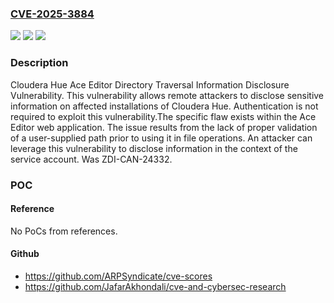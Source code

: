 ### [CVE-2025-3884](https://cve.mitre.org/cgi-bin/cvename.cgi?name=CVE-2025-3884)
![](https://img.shields.io/static/v1?label=Product&message=Hue&color=blue)
![](https://img.shields.io/static/v1?label=Version&message=%3D%204.11.0%20&color=brighgreen)
![](https://img.shields.io/static/v1?label=Vulnerability&message=CWE-22%3A%20Improper%20Limitation%20of%20a%20Pathname%20to%20a%20Restricted%20Directory%20('Path%20Traversal')&color=brighgreen)

### Description

Cloudera Hue Ace Editor Directory Traversal Information Disclosure Vulnerability. This vulnerability allows remote attackers to disclose sensitive information on affected installations of Cloudera Hue. Authentication is not required to exploit this vulnerability.The specific flaw exists within the Ace Editor web application. The issue results from the lack of proper validation of a user-supplied path prior to using it in file operations. An attacker can leverage this vulnerability to disclose information in the context of the service account. Was ZDI-CAN-24332.

### POC

#### Reference
No PoCs from references.

#### Github
- https://github.com/ARPSyndicate/cve-scores
- https://github.com/JafarAkhondali/cve-and-cybersec-research

